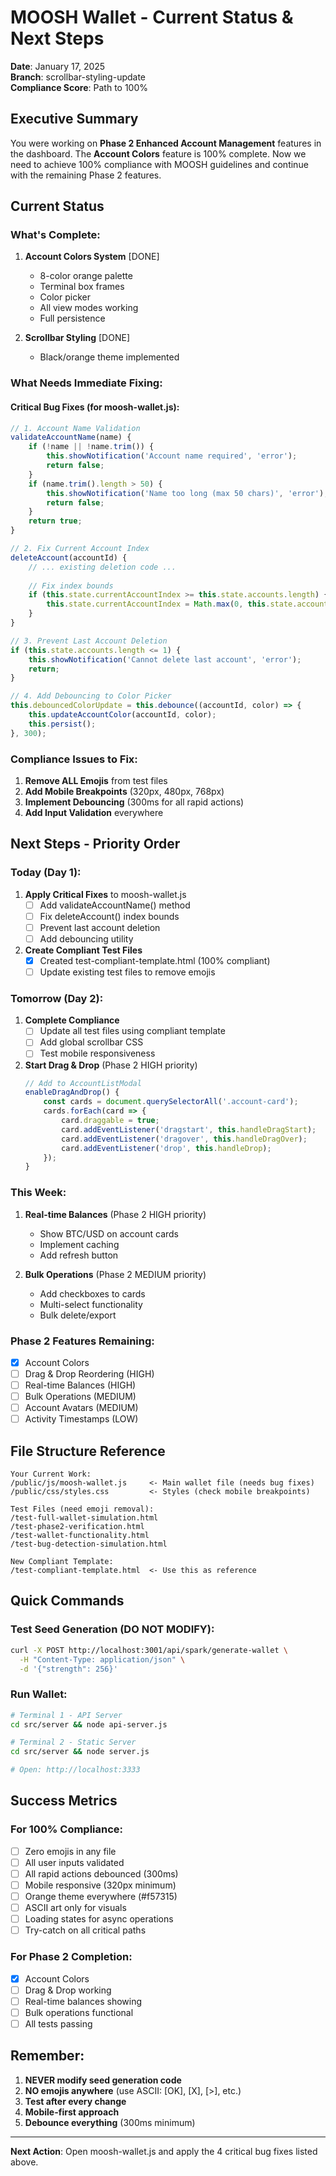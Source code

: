 # MOOSH Wallet - Current Status & Next Steps

**Date**: January 17, 2025  
**Branch**: scrollbar-styling-update  
**Compliance Score**: Path to 100%

## Executive Summary

You were working on **Phase 2 Enhanced Account Management** features in the dashboard. The **Account Colors** feature is 100% complete. Now we need to achieve 100% compliance with MOOSH guidelines and continue with the remaining Phase 2 features.

## Current Status

### What's Complete:
1. **Account Colors System** [DONE]
   - 8-color orange palette
   - Terminal box frames
   - Color picker
   - All view modes working
   - Full persistence

2. **Scrollbar Styling** [DONE]
   - Black/orange theme implemented

### What Needs Immediate Fixing:

#### Critical Bug Fixes (for moosh-wallet.js):
```javascript
// 1. Account Name Validation
validateAccountName(name) {
    if (!name || !name.trim()) {
        this.showNotification('Account name required', 'error');
        return false;
    }
    if (name.trim().length > 50) {
        this.showNotification('Name too long (max 50 chars)', 'error');
        return false;
    }
    return true;
}

// 2. Fix Current Account Index
deleteAccount(accountId) {
    // ... existing deletion code ...
    
    // Fix index bounds
    if (this.state.currentAccountIndex >= this.state.accounts.length) {
        this.state.currentAccountIndex = Math.max(0, this.state.accounts.length - 1);
    }
}

// 3. Prevent Last Account Deletion
if (this.state.accounts.length <= 1) {
    this.showNotification('Cannot delete last account', 'error');
    return;
}

// 4. Add Debouncing to Color Picker
this.debouncedColorUpdate = this.debounce((accountId, color) => {
    this.updateAccountColor(accountId, color);
    this.persist();
}, 300);
```

### Compliance Issues to Fix:

1. **Remove ALL Emojis** from test files
2. **Add Mobile Breakpoints** (320px, 480px, 768px)
3. **Implement Debouncing** (300ms for all rapid actions)
4. **Add Input Validation** everywhere

## Next Steps - Priority Order

### Today (Day 1):
1. **Apply Critical Fixes** to moosh-wallet.js
   - [ ] Add validateAccountName() method
   - [ ] Fix deleteAccount() index bounds
   - [ ] Prevent last account deletion
   - [ ] Add debouncing utility

2. **Create Compliant Test Files**
   - [x] Created test-compliant-template.html (100% compliant)
   - [ ] Update existing test files to remove emojis

### Tomorrow (Day 2):
1. **Complete Compliance**
   - [ ] Update all test files using compliant template
   - [ ] Add global scrollbar CSS
   - [ ] Test mobile responsiveness

2. **Start Drag & Drop** (Phase 2 HIGH priority)
   ```javascript
   // Add to AccountListModal
   enableDragAndDrop() {
       const cards = document.querySelectorAll('.account-card');
       cards.forEach(card => {
           card.draggable = true;
           card.addEventListener('dragstart', this.handleDragStart);
           card.addEventListener('dragover', this.handleDragOver);
           card.addEventListener('drop', this.handleDrop);
       });
   }
   ```

### This Week:
1. **Real-time Balances** (Phase 2 HIGH priority)
   - Show BTC/USD on account cards
   - Implement caching
   - Add refresh button

2. **Bulk Operations** (Phase 2 MEDIUM priority)
   - Add checkboxes to cards
   - Multi-select functionality
   - Bulk delete/export

### Phase 2 Features Remaining:
- [x] Account Colors
- [ ] Drag & Drop Reordering (HIGH)
- [ ] Real-time Balances (HIGH)
- [ ] Bulk Operations (MEDIUM)
- [ ] Account Avatars (MEDIUM)
- [ ] Activity Timestamps (LOW)

## File Structure Reference

```
Your Current Work:
/public/js/moosh-wallet.js     <- Main wallet file (needs bug fixes)
/public/css/styles.css         <- Styles (check mobile breakpoints)

Test Files (need emoji removal):
/test-full-wallet-simulation.html
/test-phase2-verification.html
/test-wallet-functionality.html
/test-bug-detection-simulation.html

New Compliant Template:
/test-compliant-template.html  <- Use this as reference
```

## Quick Commands

### Test Seed Generation (DO NOT MODIFY):
```bash
curl -X POST http://localhost:3001/api/spark/generate-wallet \
  -H "Content-Type: application/json" \
  -d '{"strength": 256}'
```

### Run Wallet:
```bash
# Terminal 1 - API Server
cd src/server && node api-server.js

# Terminal 2 - Static Server  
cd src/server && node server.js

# Open: http://localhost:3333
```

## Success Metrics

### For 100% Compliance:
- [ ] Zero emojis in any file
- [ ] All user inputs validated
- [ ] All rapid actions debounced (300ms)
- [ ] Mobile responsive (320px minimum)
- [ ] Orange theme everywhere (#f57315)
- [ ] ASCII art only for visuals
- [ ] Loading states for async operations
- [ ] Try-catch on all critical paths

### For Phase 2 Completion:
- [x] Account Colors
- [ ] Drag & Drop working
- [ ] Real-time balances showing
- [ ] Bulk operations functional
- [ ] All tests passing

## Remember:

1. **NEVER modify seed generation code**
2. **NO emojis anywhere** (use ASCII: [OK], [X], [>], etc.)
3. **Test after every change**
4. **Mobile-first approach**
5. **Debounce everything** (300ms minimum)

---

**Next Action**: Open moosh-wallet.js and apply the 4 critical bug fixes listed above.